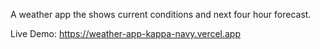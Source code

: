 A weather app the shows current conditions and next four hour forecast.

Live Demo: https://weather-app-kappa-navy.vercel.app
